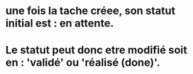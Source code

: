 # une fois la tache créee, son statut initial est : en attente.

# Le statut peut donc etre modifié soit en : 'validé' ou 'réalisé (done)'.
